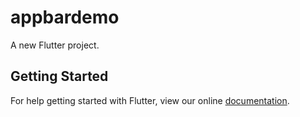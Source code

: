 # appbardemo

A new Flutter project.

## Getting Started

For help getting started with Flutter, view our online
[documentation](http://flutter.io/).
